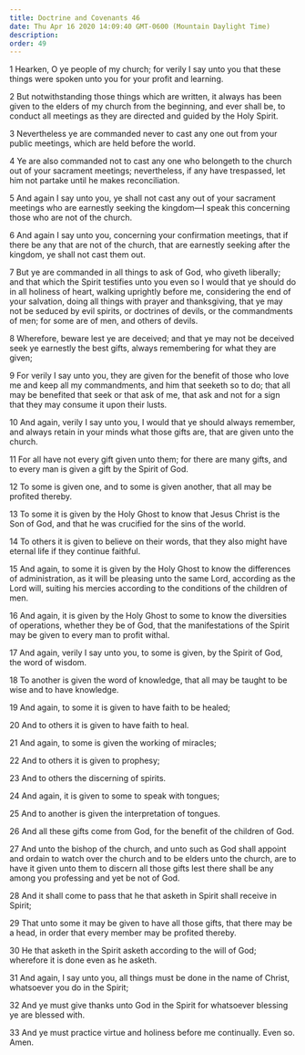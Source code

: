 ```yaml
---
title: Doctrine and Covenants 46
date: Thu Apr 16 2020 14:09:40 GMT-0600 (Mountain Daylight Time)
description: 
order: 49
---
```


<p>
  1 Hearken, O ye people of my church; for verily I say unto you that these
  things were spoken unto you for your profit and learning.
</p>
<p>
  2 But notwithstanding those things which are written, it always has been given
  to the elders of my church from the beginning, and ever shall be, to conduct
  all meetings as they are directed and guided by the Holy Spirit.
</p>
<p>
  3 Nevertheless ye are commanded never to cast any one out from your public
  meetings, which are held before the world.
</p>
<p>
  4 Ye are also commanded not to cast any one who belongeth to the church out of
  your sacrament meetings; nevertheless, if any have trespassed, let him not
  partake until he makes reconciliation.
</p>
<p>
  5 And again I say unto you, ye shall not cast any out of your sacrament
  meetings who are earnestly seeking the kingdom&#x2014;I speak this concerning
  those who are not of the church.
</p>
<p>
  6 And again I say unto you, concerning your confirmation meetings, that if
  there be any that are not of the church, that are earnestly seeking after the
  kingdom, ye shall not cast them out.
</p>
<p>
  7 But ye are commanded in all things to ask of God, who giveth liberally; and
  that which the Spirit testifies unto you even so I would that ye should do in
  all holiness of heart, walking uprightly before me, considering the end of
  your salvation, doing all things with prayer and thanksgiving, that ye may not
  be seduced by evil spirits, or doctrines of devils, or the commandments of
  men; for some are of men, and others of devils.
</p>
<p>
  8 Wherefore, beware lest ye are deceived; and that ye may not be deceived seek
  ye earnestly the best gifts, always remembering for what they are given;
</p>
<p>
  9 For verily I say unto you, they are given for the benefit of those who love
  me and keep all my commandments, and him that seeketh so to do; that all may
  be benefited that seek or that ask of me, that ask and not for a sign that
  they may consume it upon their lusts.
</p>
<p>
  10 And again, verily I say unto you, I would that ye should always remember,
  and always retain in your minds what those gifts are, that are given unto the
  church.
</p>
<p>
  11 For all have not every gift given unto them; for there are many gifts, and
  to every man is given a gift by the Spirit of God.
</p>
<p>
  12 To some is given one, and to some is given another, that all may be
  profited thereby.
</p>
<p>
  13 To some it is given by the Holy Ghost to know that Jesus Christ is the Son
  of God, and that he was crucified for the sins of the world.
</p>
<p>
  14 To others it is given to believe on their words, that they also might have
  eternal life if they continue faithful.
</p>
<p>
  15 And again, to some it is given by the Holy Ghost to know the differences of
  administration, as it will be pleasing unto the same Lord, according as the
  Lord will, suiting his mercies according to the conditions of the children of
  men.
</p>
<p>
  16 And again, it is given by the Holy Ghost to some to know the diversities of
  operations, whether they be of God, that the manifestations of the Spirit may
  be given to every man to profit withal.
</p>
<p>
  17 And again, verily I say unto you, to some is given, by the Spirit of God,
  the word of wisdom.
</p>
<p>
  18 To another is given the word of knowledge, that all may be taught to be
  wise and to have knowledge.
</p>
<p>19 And again, to some it is given to have faith to be healed;</p>
<p>20 And to others it is given to have faith to heal.</p>
<p>21 And again, to some is given the working of miracles;</p>
<p>22 And to others it is given to prophesy;</p>
<p>23 And to others the discerning of spirits.</p>
<p>24 And again, it is given to some to speak with tongues;</p>
<p>25 And to another is given the interpretation of tongues.</p>
<p>
  26 And all these gifts come from God, for the benefit of the children of God.
</p>
<p>
  27 And unto the bishop of the church, and unto such as God shall appoint and
  ordain to watch over the church and to be elders unto the church, are to have
  it given unto them to discern all those gifts lest there shall be any among
  you professing and yet be not of God.
</p>
<p>
  28 And it shall come to pass that he that asketh in Spirit shall receive in
  Spirit;
</p>
<p>
  29 That unto some it may be given to have all those gifts, that there may be a
  head, in order that every member may be profited thereby.
</p>
<p>
  30 He that asketh in the Spirit asketh according to the will of God; wherefore
  it is done even as he asketh.
</p>
<p>
  31 And again, I say unto you, all things must be done in the name of Christ,
  whatsoever you do in the Spirit;
</p>
<p>
  32 And ye must give thanks unto God in the Spirit for whatsoever blessing ye
  are blessed with.
</p>
<p>
  33 And ye must practice virtue and holiness before me continually. Even so.
  Amen.
</p>
